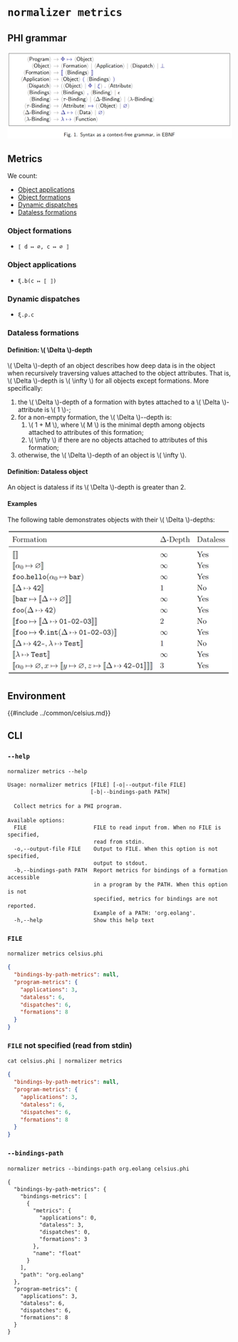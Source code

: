 # `normalizer metrics`

## PHI grammar

![phi-grammar](../media/phi-grammar.png)

## Metrics

We count:

- [Object applications](#object-applications)
- [Object formations](#object-formations)
- [Dynamic dispatches](#dynamic-dispatches)
- [Dataless formations](#dataless-formations)

### Object formations

- `⟦ d ↦ ∅, c ↦ ∅ ⟧`

### Object applications

- `ξ.b(c ↦ ⟦ ⟧)`

### Dynamic dispatches

- `ξ.ρ.c`

### Dataless formations

#### Definition: \\( \Delta \\)-depth

\\( \Delta \\)-depth of an object describes how deep data is in the object
when recursively traversing values attached to the object attributes. That is, \\( \Delta \\)-depth is \\( \infty \\)
for all objects except formations. More specifically:

1. the \\( \Delta \\)-depth of a formation with bytes attached to a \\( \Delta \\)-attribute is \\( 1 \\)-;
1. for a non-empty formation, the \\( \Delta \\)--depth is:
   1. \\( 1 + M \\), where \\( M \\) is the minimal depth among objects attached to attributes of this formation;
   1. \\( \infty \\) if there are no objects attached to attributes of this formation;
1. otherwise, the \\( \Delta \\)-depth of an object is \\( \infty \\).

#### Definition: Dataless object

An object is dataless if its \\( \Delta \\)-depth is greater than 2.

#### Examples

The following table demonstrates objects with their \\( \Delta \\)-depths:

![metrics](../media/metrics.png)

## Environment

{{#include ../common/celsius.md}}

## CLI

### `--help`

```$ as console
normalizer metrics --help
```

```console
Usage: normalizer metrics [FILE] [-o|--output-file FILE]
                          [-b|--bindings-path PATH]

  Collect metrics for a PHI program.

Available options:
  FILE                     FILE to read input from. When no FILE is specified,
                           read from stdin.
  -o,--output-file FILE    Output to FILE. When this option is not specified,
                           output to stdout.
  -b,--bindings-path PATH  Report metrics for bindings of a formation accessible
                           in a program by the PATH. When this option is not
                           specified, metrics for bindings are not reported.
                           Example of a PATH: 'org.eolang'.
  -h,--help                Show this help text
```

### `FILE`

```$ as json
normalizer metrics celsius.phi
```

```json
{
  "bindings-by-path-metrics": null,
  "program-metrics": {
    "applications": 3,
    "dataless": 6,
    "dispatches": 6,
    "formations": 8
  }
}
```

### `FILE` not specified (read from stdin)

```$ as json
cat celsius.phi | normalizer metrics
```

```json
{
  "bindings-by-path-metrics": null,
  "program-metrics": {
    "applications": 3,
    "dataless": 6,
    "dispatches": 6,
    "formations": 8
  }
}
```

### `--bindings-path`

```$ as console
normalizer metrics --bindings-path org.eolang celsius.phi
```

```console
{
  "bindings-by-path-metrics": {
    "bindings-metrics": [
      {
        "metrics": {
          "applications": 0,
          "dataless": 3,
          "dispatches": 0,
          "formations": 3
        },
        "name": "float"
      }
    ],
    "path": "org.eolang"
  },
  "program-metrics": {
    "applications": 3,
    "dataless": 6,
    "dispatches": 6,
    "formations": 8
  }
}
```
